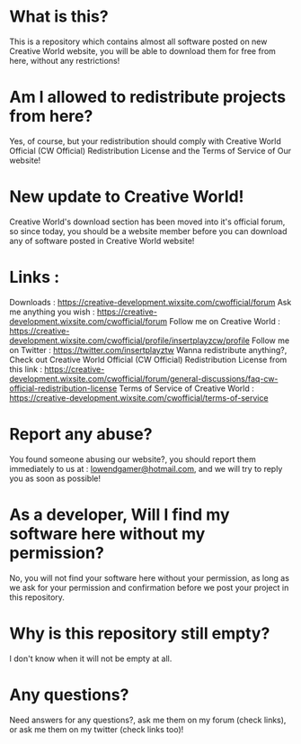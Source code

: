# What is this?
This is a repository which contains almost all software posted on new Creative World website, you will be able to download them for free from here, without any restrictions!

# Am I allowed to redistribute projects from here?
Yes, of course, but your redistribution should comply with Creative World Official (CW Official) Redistribution License and the Terms of Service of Our website!

# New update to Creative World!
Creative World's download section has been moved into it's official forum, so since today, you should be a website member before you can download any of software posted in Creative World website!

# Links :
Downloads : https://creative-development.wixsite.com/cwofficial/forum
Ask me anything you wish : https://creative-development.wixsite.com/cwofficial/forum
Follow me on Creative World : https://creative-development.wixsite.com/cwofficial/profile/insertplayzcw/profile
Follow me on Twitter : https://twitter.com/insertplayztw
Wanna redistribute anything?, Check out Creative World Official (CW Official) Redistribution License from this link : https://creative-development.wixsite.com/cwofficial/forum/general-discussions/faq-cw-official-redistribution-license
Terms of Service of Creative World : https://creative-development.wixsite.com/cwofficial/terms-of-service

# Report any abuse?
You found someone abusing our website?, you should report them immediately to us at : lowendgamer@hotmail.com, and we will try to reply you as soon as possible!

# As a developer, Will I find my software here without my permission?
No, you will not find your software here without your permission, as long as we ask for your permission and confirmation before we post your project in this repository.

# Why is this repository still empty?
I don't know when it will not be empty at all.

# Any questions?
Need answers for any questions?, ask me them on my forum (check links), or ask me them on my twitter (check links too)!
